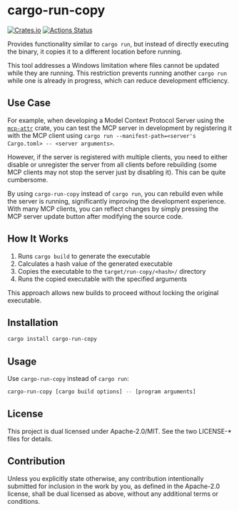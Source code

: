 # cargo-run-copy

[![Crates.io](https://img.shields.io/crates/v/cargo-run-copy.svg)](https://crates.io/crates/cargo-run-copy)
[![Actions Status](https://github.com/frozenlib/cargo-run-copy/workflows/CI/badge.svg)](https://github.com/frozenlib/cargo-run-copy/actions)

Provides functionality similar to `cargo run`, but instead of directly executing the binary, it copies it to a different location before running.

This tool addresses a Windows limitation where files cannot be updated while they are running. This restriction prevents running another `cargo run` while one is already in progress, which can reduce development efficiency.

## Use Case

For example, when developing a Model Context Protocol Server using the [`mcp-attr`](https://github.com/frozenlib/mcp-attr) crate, you can test the MCP server in development by registering it with the MCP client using `cargo run --manifest-path=<server's Cargo.toml> -- <server arguments>`.

However, if the server is registered with multiple clients, you need to either disable or unregister the server from all clients before rebuilding (some MCP clients may not stop the server just by disabling it). This can be quite cumbersome.

By using `cargo-run-copy` instead of `cargo run`, you can rebuild even while the server is running, significantly improving the development experience. With many MCP clients, you can reflect changes by simply pressing the MCP server update button after modifying the source code.

## How It Works

1. Runs `cargo build` to generate the executable
2. Calculates a hash value of the generated executable
3. Copies the executable to the `target/run-copy/<hash>/` directory
4. Runs the copied executable with the specified arguments

This approach allows new builds to proceed without locking the original executable.

## Installation

```sh
cargo install cargo-run-copy
```

## Usage

Use `cargo-run-copy` instead of `cargo run`:

```sh
cargo-run-copy [cargo build options] -- [program arguments]
```

## License

This project is dual licensed under Apache-2.0/MIT. See the two LICENSE-\* files for details.

## Contribution

Unless you explicitly state otherwise, any contribution intentionally submitted for inclusion in the work by you, as defined in the Apache-2.0 license, shall be dual licensed as above, without any additional terms or conditions.
